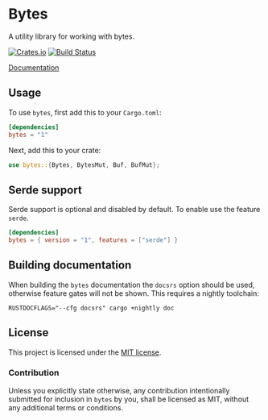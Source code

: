  # Bytes

A utility library for working with bytes.

[![Crates.io][crates-badge]][crates-url]
[![Build Status][ci-badge]][ci-url]

[crates-badge]: https://img.shields.io/crates/v/bytes.svg
[crates-url]: https://crates.io/crates/bytes
[ci-badge]: https://github.com/tokio-rs/bytes/workflows/CI/badge.svg
[ci-url]: https://github.com/tokio-rs/bytes/actions

[Documentation](https://docs.rs/bytes)

## Usage

To use `bytes`, first add this to your `Cargo.toml`:

```toml
[dependencies]
bytes = "1"
```

Next, add this to your crate:

```rust
use bytes::{Bytes, BytesMut, Buf, BufMut};
```

## Serde support

Serde support is optional and disabled by default. To enable use the feature `serde`.

```toml
[dependencies]
bytes = { version = "1", features = ["serde"] }
```

## Building documentation

When building the `bytes` documentation the `docsrs` option should be used, otherwise
feature gates will not be shown. This requires a nightly toolchain:

```
RUSTDOCFLAGS="--cfg docsrs" cargo +nightly doc
```

## License

This project is licensed under the [MIT license](LICENSE).

### Contribution

Unless you explicitly state otherwise, any contribution intentionally submitted
for inclusion in `bytes` by you, shall be licensed as MIT, without any additional
terms or conditions.
